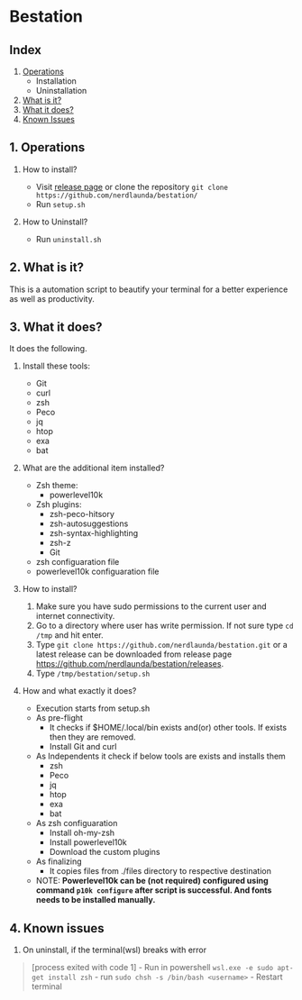 # Bestation
## Index
1. [Operations](https://github.com/nerdlaunda/bestation#1-operations)
    - Installation
    - Uninstallation
2. [What is it?](https://github.com/nerdlaunda/bestation#2-what-is-it)
3. [What it does?](https://github.com/nerdlaunda/bestation#3-what-it-does)
4. [Known Issues](https://github.com/nerdlaunda/bestation#4-known-issues)
## 1. Operations
1. How to install?
    - Visit [release page](https://github.com/nerdlaunda/bestation/releases)
or clone the repository `git clone https://github.com/nerdlaunda/bestation/`
    - Run `setup.sh`

2. How to Uninstall?
    - Run `uninstall.sh`

## 2. What is it?
This is a automation script to beautify your terminal for a better experience as well as productivity. 

## 3. What it does?
It does the following.
1. Install these tools:
    - Git
    - curl
    - zsh 
    - Peco
    - jq
    - htop
    - exa
    - bat
2. What are the additional item installed?
    - Zsh theme:
        - powerlevel10k
    - Zsh plugins:
        - zsh-peco-hitsory
        - zsh-autosuggestions
        - zsh-syntax-highlighting
        - zsh-z
        - Git
    - zsh configuaration file
    - powerlevel10k configuaration file

3. How to install?
    1. Make sure you have sudo permissions to the current user and internet connectivity.
    2. Go to a directory where user has write permission. If not sure type `cd /tmp` and hit enter.
    3. Type `git clone https://github.com/nerdlaunda/bestation.git`
    or a latest release can be downloaded from release page https://github.com/nerdlaunda/bestation/releases.
    4. Type `/tmp/bestation/setup.sh`

4. How and what exactly it does?
    - Execution starts from setup.sh
    - As pre-flight 
        - It checks if $HOME/.local/bin exists and(or) other tools. If exists then they are removed.
        - Install Git and curl
    - As Independents it check if below tools are exists and installs them
        - zsh 
        - Peco
        - jq
        - htop
        - exa
        - bat
    - As zsh configuaration
        - Install oh-my-zsh
        - Install powerlevel10k
        - Download the custom plugins
    - As finalizing
        - It copies files from ./files directory to respective destination
    - NOTE: **Powerlevel10k can be (not required) configured using command `p10k configure` after script is successful. And fonts needs to be installed manually.**

## 4. Known issues
1. On uninstall, if the terminal(wsl) breaks with error 
> [process exited with code 1] 
    - Run in powershell `wsl.exe -e sudo apt-get install zsh`
    - run `sudo chsh -s /bin/bash <username>`
    - Restart terminal